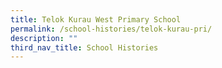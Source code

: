```yaml
---
title: Telok Kurau West Primary School
permalink: /school-histories/telok-kurau-pri/
description: ""
third_nav_title: School Histories
---
```



